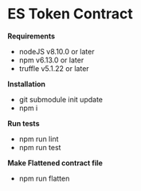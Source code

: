 ES Token Contract
=================

**Requirements** 

- nodeJS v8.10.0 or later
- npm v6.13.0 or later
- truffle v5.1.22 or later

**Installation**

- git submodule init update
- npm i

**Run tests**

- npm run lint
- npm run test

**Make Flattened contract file**

- npm run flatten
